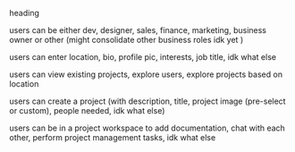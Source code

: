 heading

users can be either dev, designer, sales, finance, marketing, business owner or other (might consolidate other business roles idk yet )

users can enter location, bio, profile pic, interests, job title, idk what else

users can view existing projects, explore users, explore projects based on location

users can create a project (with description, title, project image (pre-select or custom), people needed, idk what else)

users can be in a project workspace to add documentation, chat with each other, perform project management tasks, idk what else
